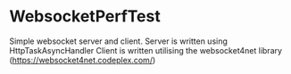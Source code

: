# WebsocketPerfTest
Simple websocket server and client.
Server is written using HttpTaskAsyncHandler 
Client is written utilising the websocket4net library (https://websocket4net.codeplex.com/)
